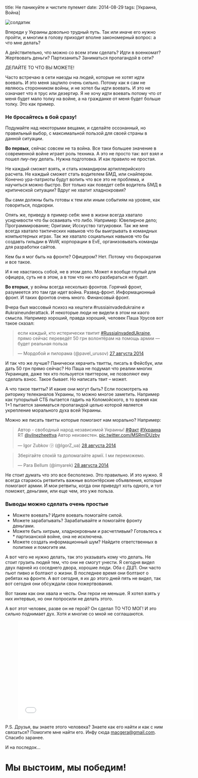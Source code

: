title: Не паникуйте и чистите пулемет
date: 2014-08-29
tags: [Украина, Война]

![солдатик](http://macgera.s3.amazonaws.com/old-media/images/13994572513_aba5fffdbe_k.jpg)

Впереди у Украины довольно трудный путь. Так или иначе его нужно пройти, и многим в голову приходит вполне закономерный вопрос: а что мне делать?

А действительно, что можно со всем этим сделать? Идти в военкомат? Жертвовать деньги? Партизанить? Заниматься пропагандой в сети?

ДЕЛАЙТЕ ТО ЧТО ВЫ МОЖЕТЕ!

Часто встречаю в сети наезды на людей, которые не хотят идти воевать. И это меня зацпило очень сильно. Потому как я сам не являюсь сторонником войны, и не хотел бы идти воевать. И это не означает что я трус или дезертир. Я не хочу идти воевать потому что от меня будет мало толку на войне, а на гражданке от меня будет больше толку. Это как пример.

### Не бросайтесь в бой сразу!

Подумайте над некоторыми вещами, и сделайте осознанный, но правильный выбор, с максимальной пользой для своей страны в данной ситуации.

**Во первых**, сейчас совсем не та война. Все таки большее значение в современной войне играет роль техника. А это не просто так: вот взял и пошел *пиу-пиу* делать. Нужна подготовка. И как правило не простая.

Не каждый сможет взять, и стать командиром артиллерийского расчета. Не каждый сможет стать водителем БМД, или снайпером. Конечно ура-патриоты будут вопить что все это не проблема, и научиться можно быстро. Вот только как поведет себя водитель БМД в критической ситуации? Вдруг не хватит хладнокровия?

Вы сами должны быть готовы к тем или иным событиям на уровне, как говориться, подкорки.

Опять же, приведу в пример себя: мне в жизни всегда хватало усидчивости что бы осваивать что либо. Например: Ювелирное дело; Программирование; Оригами; Исскуство татуировки. Так же мне всегда хватало тактических навыков что бы выигрывать в командных компьютерных играх. Так же хватало социальных навыков что бы создавть гильдии в WoW, корпорации в EvE, организовывать команды для разработки сайтов.

Кем бы я мог быть на фронте? Офицером? Нет. Потому что бюрократия и все такое.

И я не хвастаюсь собой, не в этом дело. Может я вообще глупый для офицера, суть не в этом, а в том что ни кто разбираться не будет.

**Во вторых**, у войны всегда несколько фронтов. Горячий фронт, разумеется это там где идет война. Развед-фронт. Информационный фронт. И таких фронтов очень много. Финансовый фронт.

Вчера был массовый психоз на хештеги #russiainvadedukraine и #ukraineunderattack. И некоторые люди не видели в этом ни каого смысла. Например хороший, правда хороший, человек Паша Урусов вот такое сказал:

<div class="tweet">
<blockquote class="twitter-tweet" lang="ru"><p>если каждый, кто истерически твитит <a href="https://twitter.com/hashtag/RussiaInvadedUkraine?src=hash">#RussiaInvadedUkraine</a>, прямо сейчас переведёт 50 грн волонтёрам на помощь армии — будет реальная польза</p>&mdash; Мордобой и пилорама (@pavel_urusov) <a href="https://twitter.com/pavel_urusov/status/504730864358817792">27 августа 2014</a></blockquote>
<script async src="//platform.twitter.com/widgets.js" charset="utf-8"></script>    
</div>

И так что же лучше? Панически херачить твитты, писать в Фейсбук, или дать 50 грн прямо сейчас? Но Паша не подумал что реалии многих Украинцев, даже тех кто пользуется твиттером, не позволяют ему сделать взнос. Такое бывает. Но написать твит – может.

А что такое твитты? И какие они могут быть? Если посмотреть на риторику телеканалов Украины, то можно многое заметить. Например как тупорылый СТБ пытается гадить на Коломойского, в то время как 1+1 пытается заниматься пропагандой целью которой является укрепление морального духа всей Украины.

Можно же писать твитты которые помогают нам морально? Например:

<div class="tweet">
<blockquote class="twitter-tweet" lang="ru"><p>Автор - свободный народ независимой Украины! <a href="https://twitter.com/hashtag/%D0%A4%D0%B0%D0%BA%D1%82?src=hash">#Факт</a> <a href="https://twitter.com/hashtag/%D0%A3%D0%BA%D1%80%D0%B0%D0%B8%D0%BD%D0%B0?src=hash">#Украина</a> RT <a href="https://twitter.com/vilnezheettya">@vilnezheettya</a> Автор неизвестен. <a href="http://t.co/MSRmlDUzby">pic.twitter.com/MSRmlDUzby</a></p>&mdash; Igor Zubkov ㋡ (@IgorZ_ua) <a href="https://twitter.com/IgorZ_ua/status/505127506387562496">28 августа 2014</a></blockquote>
<script async src="//platform.twitter.com/widgets.js" charset="utf-8"></script>
</div>
<div class="tweet">
<blockquote class="twitter-tweet" lang="ru"><p>Зберігайте спокій та допомагайте армії. І ми переможемо.</p>&mdash; Para Bellum (@imyarek) <a href="https://twitter.com/imyarek/status/505073625385689088">28 августа 2014</a></blockquote>
<script async src="//platform.twitter.com/widgets.js" charset="utf-8"></script>
</div>

Не стоит думать что это все бесполезно. Это правильно. И это нужно. Я всегда стараюсь ретвитить важные волонтёрские объявления, которые помогают армии. И мои ретвиты, когда они приведут хоть одного, и тот поможет, деньгами, или еще чем, это уже польза.

### Выводы можно сделать очень простые

* Можете воевать? Идите воевать помогайте силой.
* Можете зарабатывать? Зарабатывайте и помогайте фронту деньгами.
* Можете быть хитрым, хладнокровным и расчетливым? Готовьтесь к * партизанской войне, она не исключена.
* Можете создать информационный шум? Найдите ответственных в политике и помогите им.

А вот чего не нужно делать, так это указывать кому что делать. Не стоит грузить людей тем, что они не смогут унести. Я сегодня видел двух парней из соседнего двора, хорошие люди. Оба с ДЦП. Они часто пьют пивко и болтают о жизни. В последнее время они болтают о ребятах на фронте. А вот сегодня, я их до этого дней пять не видел, так вот сегодня они обсуждали свои пожертвования.

Вот таким как они хвала и честь. Они герои не меньше. Я хотел взять у них интервью, но они попросили не делать этого.

А вот этот человек, разве он не герой? Он сделал ТО ЧТО МОГ! И это сильно поднимает дух. Хотя и многие со мной не соглашаются.

<figure>
    <div class="if">
        <iframe width="560" height="315" src="//www.youtube.com/embed/CbLJl3IjRHo" frameborder="0" allowfullscreen></iframe>
    </div>
</figure>

P.S. Друзья, вы знаете этого человека? Знаете как его найти и как с ним связаться? Помогите мне найти его. Инфу сюда macgera@gmail.com. Спасибо заранее.

И на последок…

# Мы выстоим, мы победим!